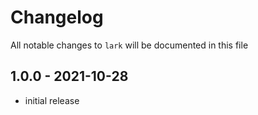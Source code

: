 # Changelog

All notable changes to `lark` will be documented in this file

## 1.0.0 - 2021-10-28

* initial release
